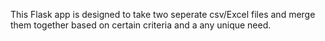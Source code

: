This Flask app is designed to take two seperate csv/Excel files and merge them together based on certain criteria and a any unique need. 
